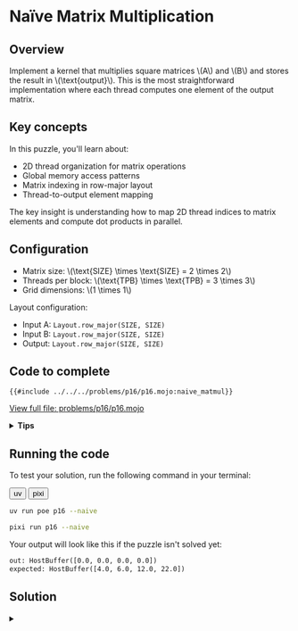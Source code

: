 # Naïve Matrix Multiplication

## Overview

Implement a kernel that multiplies square matrices \\(A\\) and \\(B\\) and stores the result in \\(\text{output}\\).
This is the most straightforward implementation where each thread computes one element of the output matrix.

## Key concepts

In this puzzle, you'll learn about:
- 2D thread organization for matrix operations
- Global memory access patterns
- Matrix indexing in row-major layout
- Thread-to-output element mapping

The key insight is understanding how to map 2D thread indices to matrix elements and compute dot products in parallel.

## Configuration

- Matrix size: \\(\\text{SIZE} \\times \\text{SIZE} = 2 \\times 2\\)
- Threads per block: \\(\\text{TPB} \\times \\text{TPB} = 3 \\times 3\\)
- Grid dimensions: \\(1 \\times 1\\)

Layout configuration:
- Input A: `Layout.row_major(SIZE, SIZE)`
- Input B: `Layout.row_major(SIZE, SIZE)`
- Output: `Layout.row_major(SIZE, SIZE)`

## Code to complete

```mojo
{{#include ../../../problems/p16/p16.mojo:naive_matmul}}
```
<a href="{{#include ../_includes/repo_url.md}}/blob/main/problems/p16/p16.mojo" class="filename">View full file: problems/p16/p16.mojo</a>

<details>
<summary><strong>Tips</strong></summary>

<div class="solution-tips">

1. Calculate `row` and `col` from thread indices
2. Check if indices are within `size`
3. Accumulate products in a local variable
4. Write final sum to correct output position
</div>
</details>

## Running the code

To test your solution, run the following command in your terminal:

<div class="code-tabs" data-tab-group="package-manager">
  <div class="tab-buttons">
    <button class="tab-button">uv</button>
    <button class="tab-button">pixi</button>
  </div>
  <div class="tab-content">

```bash
uv run poe p16 --naive
```

  </div>
  <div class="tab-content">

```bash
pixi run p16 --naive
```

  </div>
</div>

Your output will look like this if the puzzle isn't solved yet:
```txt
out: HostBuffer([0.0, 0.0, 0.0, 0.0])
expected: HostBuffer([4.0, 6.0, 12.0, 22.0])
```

## Solution

<details class="solution-details">
<summary></summary>

```mojo
{{#include ../../../solutions/p16/p16.mojo:naive_matmul_solution}}
```

<div class="solution-explanation">

The naive matrix multiplication using LayoutTensor demonstrates the basic approach:

### Matrix Layout (2×2 example)
```txt
Matrix A:          Matrix B:                   Output C:
[a[0,0] a[0,1]]    [b[0,0] b[0,1]]             [c[0,0] c[0,1]]
[a[1,0] a[1,1]]    [b[1,0] b[1,1]]             [c[1,0] c[1,1]]
```

### Implementation Details:

1. **Thread mapping**:
   ```mojo
   row = block_dim.y * block_idx.y + thread_idx.y
   col = block_dim.x * block_idx.x + thread_idx.x
   ```

2. **Memory access pattern**:
   - Direct 2D indexing: `a[row, k]`
   - Transposed access: `b[k, col]`
   - Output writing: `output[row, col]`

3. **Computation flow**:
   ```mojo
   # Use var for mutable accumulator with tensor's element type
   var acc: output.element_type = 0

   # @parameter for compile-time loop unrolling
   @parameter
   for k in range(size):
       acc += a[row, k] * b[k, col]
   ```

### Key language features:

1. **Variable declaration**:
   - The use of `var` in `var acc: output.element_type = 0` allows for type inference with `output.element_type` ensures type compatibility with the output tensor
   - Initialized to zero before accumulation

2. **Loop pptimization**:
   - [`@parameter`](https://docs.modular.com/mojo/manual/decorators/parameter/#parametric-for-statement) decorator unrolls the loop at compile time
   - Improves performance for small, known matrix sizes
   - Enables better instruction scheduling

### Performance characteristics:

1. **Memory access**:
   - Each thread makes `2 x SIZE` global memory reads
   - One global memory write per thread
   - No data reuse between threads

2. **Computational efficiency**:
   - Simple implementation but suboptimal performance
   - Many redundant global memory accesses
   - No use of fast shared memory

3. **Limitations**:
   - High global memory bandwidth usage
   - Poor data locality
   - Limited scalability for large matrices

This naive implementation serves as a baseline for understanding matrix multiplication on GPUs, highlighting the need for optimization in memory access patterns.
</div>
</details>
